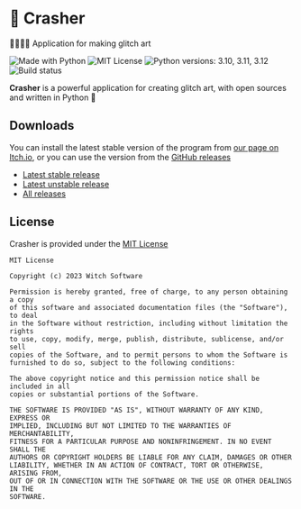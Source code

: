 # 🔨 Crasher

🎨👨🏻‍💻 Application for making glitch art

![Made with Python](https://img.shields.io/badge/Made%20with-Python-%23FFD242?logo=python&logoColor=white)
![MIT License](https://img.shields.io/badge/License-MIT-black.svg)
![Python versions: 3.10, 3.11, 3.12](https://img.shields.io/badge/Python-3.10%20%7C%203.11%20%7C%203.12-blue)
![Build status](https://github.com/witch-software/crasher/actions/workflows/testing.yml/badge.svg?branch=main)

**Crasher** is a powerful application for creating glitch art, with open sources and written in Python 🐍

## Downloads

You can install the latest stable version of the program from [our page on Itch.io](https://witchsoftware.itch.io/crasher), or you can use the version from the [GitHub releases](https://github.com/witch-software/crasher/releases)

- [Latest stable release](https://witchsoftware.itch.io/crasher)
- [Latest unstable release](https://witchsoftware.itch.io/crasher/releases/latest)
- [All releases](https://github.com/witch-software/crasher/releases)

## License

Crasher is provided under the [MIT License](https://github.com/witch-software/crasher/blob/main/LICENSE)

```text
MIT License

Copyright (c) 2023 Witch Software

Permission is hereby granted, free of charge, to any person obtaining a copy
of this software and associated documentation files (the "Software"), to deal
in the Software without restriction, including without limitation the rights
to use, copy, modify, merge, publish, distribute, sublicense, and/or sell
copies of the Software, and to permit persons to whom the Software is
furnished to do so, subject to the following conditions:

The above copyright notice and this permission notice shall be included in all
copies or substantial portions of the Software.

THE SOFTWARE IS PROVIDED "AS IS", WITHOUT WARRANTY OF ANY KIND, EXPRESS OR
IMPLIED, INCLUDING BUT NOT LIMITED TO THE WARRANTIES OF MERCHANTABILITY,
FITNESS FOR A PARTICULAR PURPOSE AND NONINFRINGEMENT. IN NO EVENT SHALL THE
AUTHORS OR COPYRIGHT HOLDERS BE LIABLE FOR ANY CLAIM, DAMAGES OR OTHER
LIABILITY, WHETHER IN AN ACTION OF CONTRACT, TORT OR OTHERWISE, ARISING FROM,
OUT OF OR IN CONNECTION WITH THE SOFTWARE OR THE USE OR OTHER DEALINGS IN THE
SOFTWARE.
```